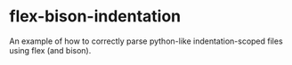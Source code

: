 flex-bison-indentation
======================

An example of how to correctly parse python-like indentation-scoped files using flex (and bison).